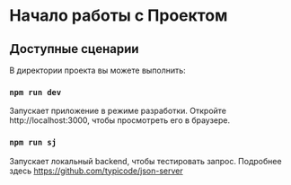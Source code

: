 # Начало работы с Проектом

## Доступные сценарии

В директории проекта вы можете выполнить:

### `npm run dev`
Запускает приложение в режиме разработки.
Откройте http://localhost:3000, чтобы просмотреть его в браузере.

### `npm run sj`
Запускает локальный backend, чтобы тестировать запрос. Подробнее здесь https://github.com/typicode/json-server
